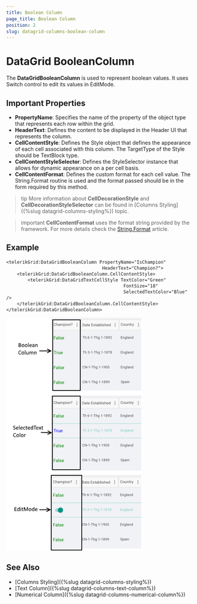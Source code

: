 ```yaml
---
title: Boolean Column
page_title: Boolean Column
position: 2
slug: datagrid-columns-boolean-column
---
```


# DataGrid BooleanColumn

The **DataGridBooleanColumn** is used to represent boolean values. It uses Switch control to edit its values in EditMode.

## Important Properties

* **PropertyName**: Specifies the name of the property of the object type that represents each row within the grid.
* **HeaderText**: Defines the content to be displayed in the Header UI that represents the column.
* **CellContentStyle**: Defines the Style object that defines the appearance of each cell associated with this column. The TargetType of the Style should be TextBlock type.
* **CellContentStyleSelector**: Defines the StyleSelector instance that allows for dynamic appearance on a per cell basis.
* **CellContentFormat**: Defines the custom format for each cell value. The String.Format routine is used and the format passed should be in the form required by this method.

>tip More information about **CellDecorationStyle** and  **CellDecorationStyleSelector** can be found in [Columns Styling]({%slug datagrid-columns-styling%}) topic.

>important **CellContentFormat** uses the format string provided by the framework. For more details check the [String.Format](https://docs.microsoft.com/en-us/dotnet/api/system.string.format?view=netframework-4.8) article.

## Example

```XAML
<telerikGrid:DataGridBooleanColumn PropertyName="IsChampion" 
                                    HeaderText="Champion?">
    <telerikGrid:DataGridBooleanColumn.CellContentStyle>
        <telerikGrid:DataGridTextCellStyle TextColor="Green" 
                                            FontSize="18" 
                                            SelectedTextColor="Blue" />
    </telerikGrid:DataGridBooleanColumn.CellContentStyle>
</telerikGrid:DataGridBooleanColumn>
```

![Boolean Column](images/booleancolumn-overview.png)

## See Also

- [Columns Styling]({%slug datagrid-columns-styling%})
- [Text Column]({%slug datagrid-columns-text-column%})
- [Numerical Column]({%slug datagrid-columns-numerical-column%})

